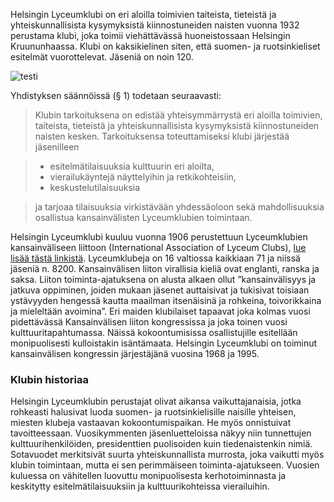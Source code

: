 
Helsingin Lyceumklubi on eri aloilla toimivien taiteista, tieteistä ja yhteiskunnallisista kysymyksistä kiinnostuneiden naisten vuonna 1932 perustama klubi, joka toimii viehättävässä huoneistossaan Helsingin Kruununhaassa. Klubi on kaksikielinen siten, että suomen- ja ruotsinkieliset esitelmät vuorottelevat. Jäseniä on noin 120.

![testi](/assets/linkedin_profile_small.jpeg)

Yhdistyksen säännöissä (§ 1) todetaan seuraavasti:
>Klubin tarkoituksena on edistää yhteisymmärrystä eri aloilla toimivien, taiteista, tieteistä ja yhteiskunnallisista kysymyksistä kiinnostuneiden naisten kesken. Tarkoituksensa toteuttamiseksi klubi järjestää jäsenilleen

>* esitelmätilaisuuksia kulttuurin eri aloilta,
>* vierailukäyntejä näyttelyihin ja retkikohteisiin,
>* keskustelutilaisuuksia

>ja tarjoaa tilaisuuksia virkistävään yhdessäoloon sekä mahdollisuuksia osallistua kansainvälisten Lyceumklubien toimintaan.

Helsingin Lyceumklubi kuuluu vuonna 1906 perustettuun Lyceumklubien kansainväliseen liittoon (International Association of Lyceum Clubs), [lue lisää tästä linkistä](http://www.lyceumclub.org/index.php?lang=en "IALC"). Lyceumklubeja on 16 valtiossa kaikkiaan 71 ja niissä jäseniä n. 8200. Kansainvälisen liiton virallisia kieliä ovat englanti, ranska ja saksa. Liiton toiminta-ajatuksena on alusta alkaen ollut ”kansainvälisyys ja jatkuva oppiminen, joiden mukaan jäsenet auttaisivat ja tukisivat 
toisiaan ystävyyden hengessä kautta maailman itsenäisinä ja rohkeina, toivorikkaina ja mieleltään avoimina”. Eri maiden klubilaiset tapaavat joka kolmas vuosi pidettävässä Kansainvälisen liiton kongressissa ja joka toinen vuosi kulttuuritapahtumassa. Näissä kokoontumisissa osallistujille esitellään monipuolisesti kulloistakin isäntämaata. Helsingin Lyceumklubi on toiminut kansainvälisen kongressin järjestäjänä vuosina 
1968 ja 1995.

### Klubin historiaa

Helsingin Lyceumklubin perustajat olivat aikansa vaikuttajanaisia, jotka rohkeasti halusivat luoda suomen- ja ruotsinkielisille naisille yhteisen, miesten klubeja vastaavan kokoontumispaikan. He myös onnistuivat tavoitteessaan. Vuosikymmenten jäsenluetteloissa näkyy niin tunnettujen kulttuurihenkilöiden, presidenttien puolisoiden kuin tiedenaistenkin nimiä. Sotavuodet merkitsivät suurta yhteiskunnallista 
murrosta, joka vaikutti myös klubin toimintaan, mutta ei sen perimmäiseen toiminta-ajatukseen. Vuosien kuluessa on vähitellen luovuttu monipuolisesta kerhotoiminnasta ja keskitytty esitelmätilaisuuksiin ja kulttuurikohteissa vierailuihin.

